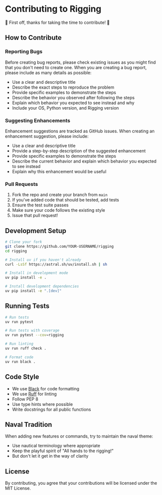 # Contributing to Rigging

🎉 First off, thanks for taking the time to contribute! 🎉

## How to Contribute

### Reporting Bugs

Before creating bug reports, please check existing issues as you might find that you don't need to create one. When you are creating a bug report, please include as many details as possible:

* Use a clear and descriptive title
* Describe the exact steps to reproduce the problem
* Provide specific examples to demonstrate the steps
* Describe the behavior you observed after following the steps
* Explain which behavior you expected to see instead and why
* Include your OS, Python version, and Rigging version

### Suggesting Enhancements

Enhancement suggestions are tracked as GitHub issues. When creating an enhancement suggestion, please include:

* Use a clear and descriptive title
* Provide a step-by-step description of the suggested enhancement
* Provide specific examples to demonstrate the steps
* Describe the current behavior and explain which behavior you expected to see instead
* Explain why this enhancement would be useful

### Pull Requests

1. Fork the repo and create your branch from `main`
2. If you've added code that should be tested, add tests
3. Ensure the test suite passes
4. Make sure your code follows the existing style
5. Issue that pull request!

## Development Setup

```bash
# Clone your fork
git clone https://github.com/YOUR-USERNAME/rigging
cd rigging

# Install uv if you haven't already
curl -LsSf https://astral.sh/uv/install.sh | sh

# Install in development mode
uv pip install -e .

# Install development dependencies
uv pip install -e ".[dev]"
```

## Running Tests

```bash
# Run tests
uv run pytest

# Run tests with coverage
uv run pytest --cov=rigging

# Run linting
uv run ruff check .

# Format code
uv run black .
```

## Code Style

* We use [Black](https://github.com/psf/black) for code formatting
* We use [Ruff](https://github.com/astral-sh/ruff) for linting
* Follow PEP 8
* Use type hints where possible
* Write docstrings for all public functions

## Naval Tradition

When adding new features or commands, try to maintain the naval theme:
- Use nautical terminology where appropriate
- Keep the playful spirit of "All hands to the rigging!"
- But don't let it get in the way of clarity

## License

By contributing, you agree that your contributions will be licensed under the MIT License.